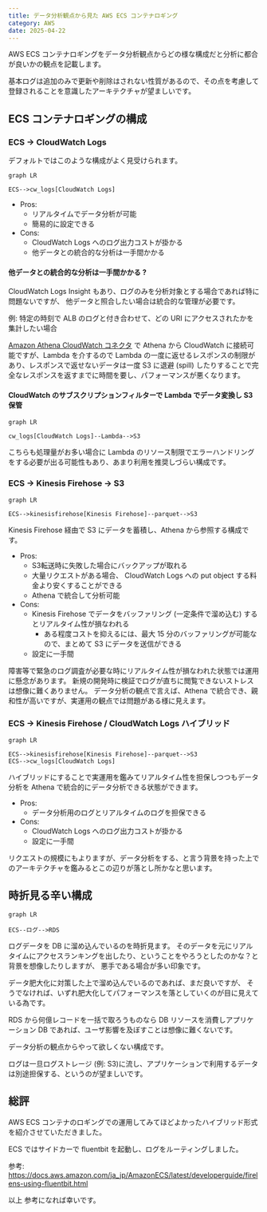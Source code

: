 ```yaml
---
title: データ分析観点から見た AWS ECS コンテナロギング
category: AWS
date: 2025-04-22
---
```


AWS ECS コンテナロギングをデータ分析観点からどの様な構成だと分析に都合が良いかの観点を記載します。

基本ログは追加のみで更新や削除はされない性質があるので、その点を考慮して登録されることを意識したアーキテクチャが望ましいです。

## ECS コンテナロギングの構成

### ECS → CloudWatch Logs

デフォルトではこのような構成がよく見受けられます。

<!-- more -->

```mermaid
graph LR

ECS-->cw_logs[CloudWatch Logs]
```

- Pros:
    - リアルタイムでデータ分析が可能
    - 簡易的に設定できる
- Cons:
    - CloudWatch Logs へのログ出力コストが掛かる
    - 他データとの統合的な分析は一手間かかる

#### 他データとの統合的な分析は一手間かかる ?

CloudWatch Logs Insight もあり、ログのみを分析対象とする場合であれば特に問題ないですが、
他データと照合したい場合は統合的な管理が必要です。

例: 特定の時刻で ALB のログと付き合わせて、どの URI にアクセスされたかを集計したい場合

[Amazon Athena CloudWatch コネクタ](https://docs.aws.amazon.com/ja_jp/athena/latest/ug/connectors-cloudwatch.html) で
Athena から CloudWatch に接続可能ですが、Lambda を介するので Lambda の一度に返せるレスポンスの制限があり、レスポンスで返せないデータは一度 S3 に退避 (spill) したりすることで完全なレスポンスを返すまでに時間を要し、パフォーマンスが悪くなります。

#### CloudWatch のサブスクリプションフィルターで Lambda でデータ変換し S3 保管

```mermaid
graph LR

cw_logs[CloudWatch Logs]--Lambda-->S3
```

こちらも処理量がお多い場合に Lambda のリソース制限でエラーハンドリングをする必要が出る可能性もあり、あまり利用を推奨しづらい構成です。

### ECS → Kinesis Firehose → S3

```mermaid
graph LR

ECS-->kinesisfirehose[Kinesis Firehose]--parquet-->S3
```

Kinesis Firehose 経由で S3 にデータを蓄積し、Athena から参照する構成です。

- Pros:
    - S3転送時に失敗した場合にバックアップが取れる
    - 大量リクエストがある場合、 CloudWatch Logs への put object する料金より安くすることができる
    - Athena で統合して分析可能
- Cons:
    - Kinesis Firehose でデータをバッファリング (一定条件で溜め込む) するとリアルタイム性が損なわれる
        - ある程度コストを抑えるには、最大 15 分のバッファリングが可能なので、まとめて S3 にデータを送信ができる
    - 設定に一手間

障害等で緊急のログ調査が必要な時にリアルタイム性が損なわれた状態では運用に懸念があります。
新規の開発時に検証でログが直ちに閲覧できないストレスは想像に難くありません。
データ分析の観点で言えば、Athena で統合でき、親和性が高いですが、実運用の観点では問題がある様に見えます。

### ECS → Kinesis Firehose / CloudWatch Logs ハイブリッド

```mermaid
graph LR

ECS-->kinesisfirehose[Kinesis Firehose]--parquet-->S3
ECS-->cw_logs[CloudWatch Logs]
```

ハイブリッドにすることで実運用を鑑みてリアルタイム性を担保しつつもデータ分析を Athena で統合的にデータ分析できる状態ができます。

- Pros:
    - データ分析用のログとリアルタイムのログを担保できる
- Cons:
    - CloudWatch Logs へのログ出力コストが掛かる
    - 設定に一手間

リクエストの規模にもよりますが、データ分析をする、と言う背景を持った上でのアーキテクチャを鑑みるとこの辺りが落とし所かなと思います。


## 時折見る辛い構成

```mermaid
graph LR

ECS--ログ-->RDS
```

ログデータを DB に溜め込んでいるのを時折見ます。
そのデータを元にリアルタイムにアクセスランキングを出したり、ということをやろうとしたのかな？と背景を想像したりしますが、
悪手である場合が多い印象です。

データ肥大化に対策した上で溜め込んでいるのであれば、まだ良いですが、
そうでなければ、いずれ肥大化してパフォーマンスを落としていくのが目に見えている為です。

RDS から何億レコードを一括で取ろうものなら DB リソースを消費しアプリケーション DB であれば、ユーザ影響を及ぼすことは想像に難くないです。

データ分析の観点からやって欲しくない構成です。

ログは一旦ログストレージ (例: S3)に流し、アプリケーションで利用するデータは別途担保する、というのが望ましいです。

## 総評

AWS ECS コンテナのロギングでの運用してみてほどよかったハイブリッド形式を紹介させていただきました。

ECS ではサイドカーで fluentbit を起動し、ログをルーティングしました。

参考: https://docs.aws.amazon.com/ja_jp/AmazonECS/latest/developerguide/firelens-using-fluentbit.html

以上
参考になれば幸いです。
